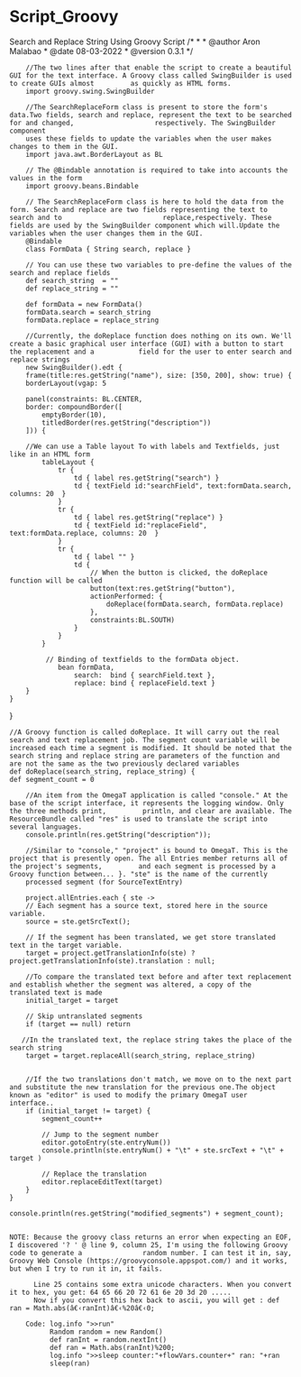 # Script_Groovy
Search and Replace String Using Groovy Script
        /*
        *
        * @author  Aron Malabao
        * @date    08-03-2022
        * @version 0.3.1
        */
        
        //The two lines after that enable the script to create a beautiful GUI for the text interface. A Groovy class called SwingBuilder is used to create GUIs almost         as quickly as HTML forms.
        import groovy.swing.SwingBuilder
        
        //The SearchReplaceForm class is present to store the form's data.Two fields, search and replace, represent the text to be searched for and changed,                    respectively. The SwingBuilder component 
        uses these fields to update the variables when the user makes changes to them in the GUI.
        import java.awt.BorderLayout as BL
        
        // The @Bindable annotation is required to take into accounts the values in the form 
        import groovy.beans.Bindable
        
        // The SearchReplaceForm class is here to hold the data from the form. Search and replace are two fields representing the text to search and to                         replace,respectively. These fields are used by the SwingBuilder component which will.Update the variables when the user changes them in the GUI. 
        @Bindable
        class FormData { String search, replace }
        
        // You can use these two variables to pre-define the values of the search and replace fields
        def search_string  = ""
        def replace_string = ""
        
        def formData = new FormData()
        formData.search = search_string
        formData.replace = replace_string

        //Currently, the doReplace function does nothing on its own. We'll create a basic graphical user interface (GUI) with a button to start the replacement and a           field for the user to enter search and replace strings
        new SwingBuilder().edt {
        frame(title:res.getString("name"), size: [350, 200], show: true) {
        borderLayout(vgap: 5
        
        panel(constraints: BL.CENTER,
        border: compoundBorder([
            emptyBorder(10),
            titledBorder(res.getString("description"))
        ])) {
        
        //We can use a Table layout To with labels and Textfields, just like in an HTML form
            tableLayout {
                tr {
                    td { label res.getString("search") }
                    td { textField id:"searchField", text:formData.search, columns: 20  }
                }
                tr {
                    td { label res.getString("replace") }
                    td { textField id:"replaceField", text:formData.replace, columns: 20  }
                }
                tr {
                    td { label "" }
                    td {
                        // When the button is clicked, the doReplace function will be called
                        button(text:res.getString("button"),
                        actionPerformed: {
                            doReplace(formData.search, formData.replace)
                        },
                        constraints:BL.SOUTH)
                    }
                }
            }

             // Binding of textfields to the formData object.
                bean formData,
                    search:  bind { searchField.text },
                    replace: bind { replaceField.text }
        }
    }
}


    //A Groovy function is called doReplace. It will carry out the real search and text replacement job. The segment count variable will be increased each time a segment is modified. It should be noted that the search string and replace string are parameters of the function and are not the same as the two previously declared variables
    def doReplace(search_string, replace_string) {
    def segment_count = 0

        //An item from the OmegaT application is called "console." At the base of the script interface, it represents the logging window. Only the three methods print,         println, and clear are available. The ResourceBundle called "res" is used to translate the script into several languages.
        console.println(res.getString("description"));
    
        //Similar to "console," "project" is bound to OmegaT. This is the project that is presently open. The all Entries member returns all of the project's segments,         and each segment is processed by a Groovy function between... }. "ste" is the name of the currently 
        processed segment (for SourceTextEntry)
 
        project.allEntries.each { ste ->
        // Each segment has a source text, stored here in the source variable.
        source = ste.getSrcText();
        
        // If the segment has been translated, we get store translated text in the target variable.
        target = project.getTranslationInfo(ste) ? project.getTranslationInfo(ste).translation : null;
        
        //To compare the translated text before and after text replacement and establish whether the segment was altered, a copy of the translated text is made
        initial_target = target

        // Skip untranslated segments
        if (target == null) return

       //In the translated text, the replace string takes the place of the search string 
        target = target.replaceAll(search_string, replace_string)

     
        //If the two translations don't match, we move on to the next part and substitute the new translation for the previous one.The object known as "editor" is used to modify the primary OmegaT user interface..
        if (initial_target != target) {
            segment_count++
            
            // Jump to the segment number
            editor.gotoEntry(ste.entryNum())
            console.println(ste.entryNum() + "\t" + ste.srcText + "\t" + target )
           
            // Replace the translation
            editor.replaceEditText(target)
        }
    }

    console.println(res.getString("modified_segments") + segment_count);


    NOTE: Because the groovy class returns an error when expecting an EOF, I discovered '? ' @ line 9, column 25, I'm using the following Groovy code to generate a               random number. I can test it in, say, Groovy Web Console (https://groovyconsole.appspot.com/) and it works, but when I try to run it in, it fails.
    
          Line 25 contains some extra unicode characters. When you convert it to hex, you get: 64 65 66 20 72 61 6e 20 3d 20 .....
          Now if you convert this hex back to ascii, you will get : def ran = Math.abs(â€‹ranInt)â€‹%20â€‹0;

        Code: log.info ">>run"
              Random random = new Random()
              def ranInt = random.nextInt()
              def ran = Math.abs(​ranInt)​%20​0;
              log.info ">>sleep counter:"+flowVars.counter+" ran: "+ran
              sleep(ran)
